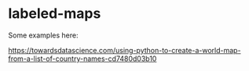 # labeled-maps

  Some examples here:

https://towardsdatascience.com/using-python-to-create-a-world-map-from-a-list-of-country-names-cd7480d03b10
